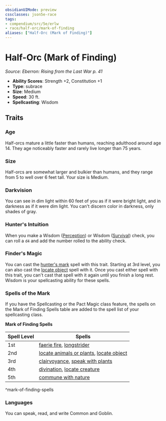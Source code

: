 ```yaml
---
obsidianUIMode: preview
cssclasses: json5e-race
tags:
- compendium/src/5e/erlw
- race/half-orc/mark-of-finding
aliases: ["Half-Orc (Mark of Finding)"]
---
```

# Half-Orc (Mark of Finding)
*Source: Eberron: Rising from the Last War p. 41*  

- **Ability Scores**: Strength +2, Constitution +1
- **Type**: subrace
- **Size**: Medium
- **Speed**: 30 ft.
- **Spellcasting**: Wisdom

## Traits

### Age

Half-orcs mature a little faster than humans, reaching adulthood around age 14. They age noticeably faster and rarely live longer than 75 years.

### Size

Half-orcs are somewhat larger and bulkier than humans, and they range from 5 to well over 6 feet tall. Your size is Medium.

### Darkvision

You can see in dim light within 60 feet of you as if it were bright light, and in darkness as if it were dim light. You can't discern color in darkness, only shades of gray.

### Hunter's Intuition

When you make a Wisdom ([Perception](_skills.md#Perception)) or Wisdom ([Survival](_skills.md#Survival)) check, you can roll a `d4` and add the number rolled to the ability check.

### Finder's Magic

You can cast the [hunter's mark](hunters-mark.md) spell with this trait. Starting at 3rd level, you can also cast the [locate object](locate-object.md) spell with it. Once you cast either spell with this trait, you can't cast that spell with it again until you finish a long rest. Wisdom is your spellcasting ability for these spells.

### Spells of the Mark

If you have the Spellcasting or the Pact Magic class feature, the spells on the Mark of Finding Spells table are added to the spell list of your spellcasting class.

**Mark of Finding Spells**

| Spell Level | Spells |
|-------------|--------|
| 1st | [faerie fire](faerie-fire.md), [longstrider](longstrider.md) |
| 2nd | [locate animals or plants](locate-animals-or-plants.md), [locate object](locate-object.md) |
| 3rd | [clairvoyance](clairvoyance.md), [speak with plants](speak-with-plants.md) |
| 4th | [divination](divination.md), [locate creature](locate-creature.md) |
| 5th | [commune with nature](commune-with-nature.md) |
^mark-of-finding-spells

### Languages

You can speak, read, and write Common and Goblin.
